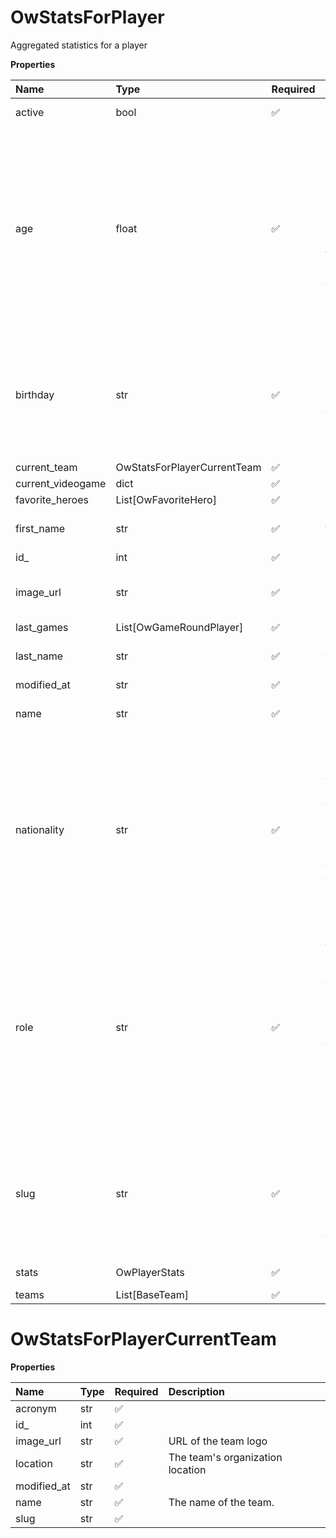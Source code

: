 # OwStatsForPlayer

Aggregated statistics for a player

**Properties**

| Name              | Type                        | Required | Description                                                                                                                                                                                                                                    |
| :---------------- | :-------------------------- | :------- | :--------------------------------------------------------------------------------------------------------------------------------------------------------------------------------------------------------------------------------------------- |
| active            | bool                        | ✅       | Whether player is active                                                                                                                                                                                                                       |
| age               | float                       | ✅       | Age of the player, `null` if unknown. When `birthday` is `null`, `age` is an approxiamation. Read more about [players' age](/docs/about-players-age) <br/>**Note**: This field is only present for users running the Historical plan or above. |
| birthday          | str                         | ✅       | Birth day of the player, `YYYY-MM-DD` format. `null` if unknown. <br/>**Note**: This field is only present for users running the Historical plan or above.                                                                                     |
| current_team      | OwStatsForPlayerCurrentTeam | ✅       |                                                                                                                                                                                                                                                |
| current_videogame | dict                        | ✅       |                                                                                                                                                                                                                                                |
| favorite_heroes   | List[OwFavoriteHero]        | ✅       |                                                                                                                                                                                                                                                |
| first_name        | str                         | ✅       | First name of the player. `null` if unknown                                                                                                                                                                                                    |
| id\_              | int                         | ✅       | ID of the player                                                                                                                                                                                                                               |
| image_url         | str                         | ✅       | URL to the photo of the player. `null` if not available.                                                                                                                                                                                       |
| last_games        | List[OwGameRoundPlayer]     | ✅       |                                                                                                                                                                                                                                                |
| last_name         | str                         | ✅       | Last name of the player. `null` if unknown                                                                                                                                                                                                     |
| modified_at       | str                         | ✅       |                                                                                                                                                                                                                                                |
| name              | str                         | ✅       | Professional name of the player                                                                                                                                                                                                                |
| nationality       | str                         | ✅       | Country code matching the nationality of the player according to the ISO 3166-1 standard (Alpha-2 code). <br/>In addition to the standard, the `XK` code is used for Kosovo. <br/>`null` if unknown                                            |
| role              | str                         | ✅       | Role/position of the player. Field value varies depending on the video game.`null` if unknown. <br/>**Note**: role is only available for DotA 2, League of Legends, and Overwatch players. <br/>`null` for other video games.                  |
| slug              | str                         | ✅       | Unique, human-readable identifier for the player. <br/>`id` and `slug` can be used interchangeably throughout the API.                                                                                                                         |
| stats             | OwPlayerStats               | ✅       | Player's statistics                                                                                                                                                                                                                            |
| teams             | List[BaseTeam]              | ✅       |                                                                                                                                                                                                                                                |

# OwStatsForPlayerCurrentTeam

**Properties**

| Name        | Type | Required | Description                      |
| :---------- | :--- | :------- | :------------------------------- |
| acronym     | str  | ✅       |                                  |
| id\_        | int  | ✅       |                                  |
| image_url   | str  | ✅       | URL of the team logo             |
| location    | str  | ✅       | The team's organization location |
| modified_at | str  | ✅       |                                  |
| name        | str  | ✅       | The name of the team.            |
| slug        | str  | ✅       |                                  |

<!-- This file was generated by liblab | https://liblab.com/ -->
